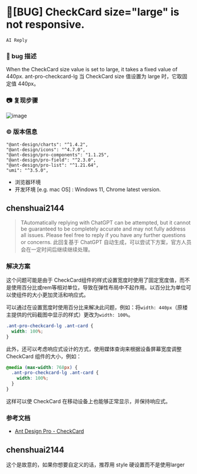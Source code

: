 # 🐛[BUG] CheckCard size="large" is not responsive.

`AI Reply`

### 🐛 bug 描述

When the CheckCard size value is set to large, it takes a fixed value of 440px.
ant-pro-checkcard-lg
当 CheckCard size 值设置为 large 时，它取固定值 440px。

### 📷 复现步骤

![image](https://user-images.githubusercontent.com/6988989/224020792-29df677f-c907-4f8d-bb3c-6739c4db3709.png)

### © 版本信息

    "@ant-design/charts": "^1.4.2",
    "@ant-design/icons": "^4.7.0",
    "@ant-design/pro-components": "1.1.25",
    "@ant-design/pro-field": "^2.3.0",
    "@ant-design/pro-list": "^1.21.64",
    "umi": "^3.5.0",

- 浏览器环境
- 开发环境 [e.g. mac OS] : Windows 11, Chrome latest version.

## chenshuai2144

> TAutomatically replying with ChatGPT can be attempted, but it cannot be guaranteed to be completely accurate and may not fully address all issues. Please feel free to reply if you have any further questions or concerns.
> 此回复基于 ChatGPT 自动生成，可以尝试下方案，官方人员会在一定时间后继续继续处理。

### 解决方案

这个问题可能是由于 CheckCard组件的样式设置宽度时使用了固定宽度值，而不是使用百分比或rem等相对单位，导致在弹性布局中不起作用。以百分比为单位可以使组件的大小更加灵活和响应式。

可以通过在设置宽度时使用百分比来解决此问题，例如：将`width: 440px`（原楼主提供的代码截图中显示的样式）更改为`width: 100%`。

```css
.ant-pro-checkcard-lg .ant-card {
  width: 100%;
}
```

此外，还可以考虑响应式设计的方式，使用媒体查询来根据设备屏幕宽度调整 CheckCard 组件的大小，例如：

```css
@media (max-width: 768px) {
  .ant-pro-checkcard-lg .ant-card {
    width: 100%;
  }
}
```

这样可以使 CheckCard 在移动设备上也能够正常显示，并保持响应式。

### 参考文档

- [Ant Design Pro - CheckCard](https://procomponents.ant.design/components/check-card-cn/)

## chenshuai2144

这个是故意的，如果你想要自定义的话，推荐用 style 硬设置而不是使用larger
